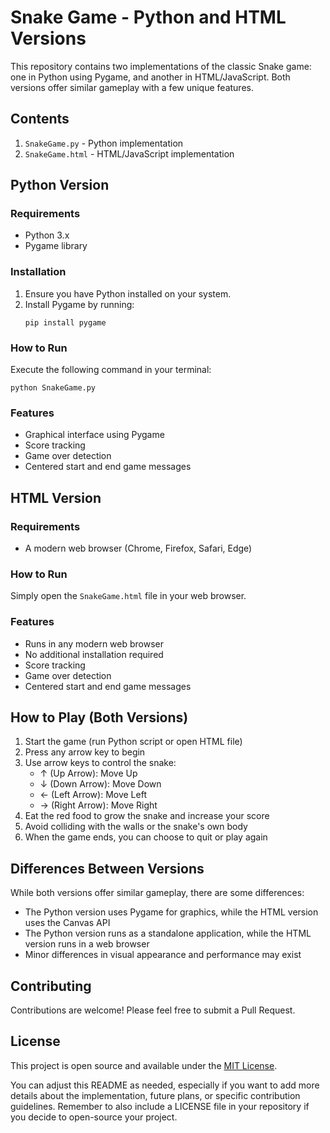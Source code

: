 # Snake Game - Python and HTML Versions

This repository contains two implementations of the classic Snake game: one in Python using Pygame, and another in HTML/JavaScript. Both versions offer similar gameplay with a few unique features.

## Contents

1. `SnakeGame.py` - Python implementation
2. `SnakeGame.html` - HTML/JavaScript implementation

## Python Version

### Requirements

- Python 3.x
- Pygame library

### Installation

1. Ensure you have Python installed on your system.
2. Install Pygame by running:
   ```
   pip install pygame
   ```

### How to Run

Execute the following command in your terminal:

```
python SnakeGame.py
```

### Features

- Graphical interface using Pygame
- Score tracking
- Game over detection
- Centered start and end game messages

## HTML Version

### Requirements

- A modern web browser (Chrome, Firefox, Safari, Edge)

### How to Run

Simply open the `SnakeGame.html` file in your web browser.

### Features

- Runs in any modern web browser
- No additional installation required
- Score tracking
- Game over detection
- Centered start and end game messages

## How to Play (Both Versions)

1. Start the game (run Python script or open HTML file)
2. Press any arrow key to begin
3. Use arrow keys to control the snake:
   - ↑ (Up Arrow): Move Up
   - ↓ (Down Arrow): Move Down
   - ← (Left Arrow): Move Left
   - → (Right Arrow): Move Right
4. Eat the red food to grow the snake and increase your score
5. Avoid colliding with the walls or the snake's own body
6. When the game ends, you can choose to quit or play again

## Differences Between Versions

While both versions offer similar gameplay, there are some differences:

- The Python version uses Pygame for graphics, while the HTML version uses the Canvas API
- The Python version runs as a standalone application, while the HTML version runs in a web browser
- Minor differences in visual appearance and performance may exist

## Contributing

Contributions are welcome! Please feel free to submit a Pull Request.

## License

This project is open source and available under the [MIT License](LICENSE).

You can adjust this README as needed, especially if you want to add more details about the implementation, future plans, or specific contribution guidelines. Remember to also include a LICENSE file in your repository if you decide to open-source your project.
